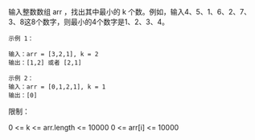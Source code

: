 输入整数数组 arr ，找出其中最小的 k 个数。例如，输入4、5、1、6、2、7、3、8这8个数字，则最小的4个数字是1、2、3、4。

 
```aidl
示例 1：

输入：arr = [3,2,1], k = 2
输出：[1,2] 或者 [2,1]

```
```aidl
示例 2：
输入：arr = [0,1,2,1], k = 1
输出：[0]
```

 

限制：

0 <= k <= arr.length <= 10000
0 <= arr[i] <= 10000